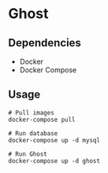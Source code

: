 # Ghost

## Dependencies

- Docker
- Docker Compose

## Usage

```
# Pull images
docker-compose pull

# Run database
docker-compose up -d mysql

# Run Ghost
docker-compose up -d ghost
```